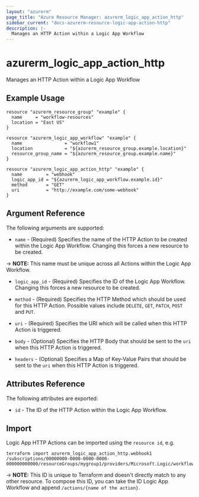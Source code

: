 ```yaml
---
layout: "azurerm"
page_title: "Azure Resource Manager: azurerm_logic_app_action_http"
sidebar_current: "docs-azurerm-resource-logic-app-action-http"
description: |-
  Manages an HTTP Action within a Logic App Workflow
---
```


# azurerm_logic_app_action_http

Manages an HTTP Action within a Logic App Workflow

## Example Usage

```hcl
resource "azurerm_resource_group" "example" {
  name     = "workflow-resources"
  location = "East US"
}

resource "azurerm_logic_app_workflow" "example" {
  name                = "workflow1"
  location            = "${azurerm_resource_group.example.location}"
  resource_group_name = "${azurerm_resource_group.example.name}"
}

resource "azurerm_logic_app_action_http" "example" {
  name         = "webhook"
  logic_app_id = "${azurerm_logic_app_workflow.example.id}"
  method       = "GET"
  uri          = "http://example.com/some-webhook"
}
```

## Argument Reference

The following arguments are supported:

* `name` - (Required) Specifies the name of the HTTP Action to be created within the Logic App Workflow. Changing this forces a new resource to be created.

-> **NOTE:** This name must be unique across all Actions within the Logic App Workflow.

* `logic_app_id` - (Required) Specifies the ID of the Logic App Workflow. Changing this forces a new resource to be created.

* `method` - (Required) Specifies the HTTP Method which should be used for this HTTP Action. Possible values include `DELETE`, `GET`, `PATCH`, `POST` and `PUT`.

* `uri` - (Required) Specifies the URI which will be called when this HTTP Action is triggered.

* `body` - (Optional) Specifies the HTTP Body that should be sent to the `uri` when this HTTP Action is triggered.

* `headers` - (Optional) Specifies a Map of Key-Value Pairs that should be sent to the `uri` when this HTTP Action is triggered.

## Attributes Reference

The following attributes are exported:

* `id` - The ID of the HTTP Action within the Logic App Workflow.

## Import

Logic App HTTP Actions can be imported using the `resource id`, e.g.

```shell
terraform import azurerm_logic_app_action_http.webhook1 /subscriptions/00000000-0000-0000-0000-000000000000/resourceGroups/mygroup1/providers/Microsoft.Logic/workflows/workflow1/actions/webhook1
```

-> **NOTE:** This ID is unique to Terraform and doesn't directly match to any other resource. To compose this ID, you can take the ID Logic App Workflow and append `/actions/{name of the action}`.

